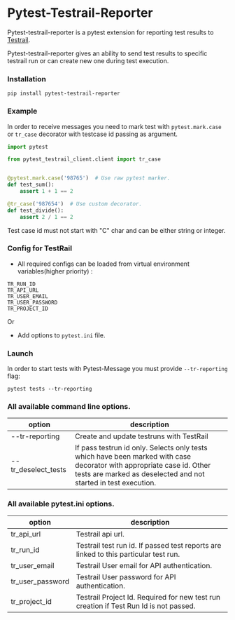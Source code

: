 # Pytest-Testrail-Reporter

Pytest-testrail-reporter is a pytest extension for reporting test results to [Testrail](https://www.gurock.com/testrail).

Pytest-testrail-reporter gives an ability to send test results to specific testrail run or can create new one during 
test execution.

### Installation
```shell
pip install pytest-testrail-reporter
```

### Example 

In order to receive messages you need to mark test with `pytest.mark.case` or `tr_case` decorator with testcase id passing as argument.

```python
import pytest

from pytest_testrail_client.client import tr_case


@pytest.mark.case('98765')  # Use raw pytest marker.
def test_sum():
    assert 1 + 1 == 2

@tr_case('987654')  # Use custom decorator.
def test_divide():
    assert 2 / 1 == 2
```
Test case id must not start with "C" char and can be either string or integer.

### Config for TestRail

* All required configs can be loaded from virtual environment variables(higher priority)
: 
``` shell
TR_RUN_ID
TR_API_URL
TR_USER_EMAIL
TR_USER_PASSWORD
TR_PROJECT_ID
```

Or

* Add options to `pytest.ini` file.

### Launch

In order to start tests with Pytest-Message you must provide `--tr-reporting` flag:
```shell
pytest tests --tr-reporting
```

### All available command line options.

| option              | description                                                                                                                                                                              |
|---------------------|------------------------------------------------------------------------------------------------------------------------------------------------------------------------------------------|
| --tr-reporting      | Create and update testruns with TestRail                                                                                                                                                 |
| --tr_deselect_tests | If pass testrun id only. Selects only tests which have been marked with case decorator with appropriate case id. Other tests are marked as deselected and not started in test execution. |

### All available pytest.ini options.
| option           | description                                                                           |
|------------------|---------------------------------------------------------------------------------------|
| tr_api_url       | Testrail api url.                                                                     |
| tr_run_id        | Testrail test run id. If passed test reports are linked to this particular test run.  |
| tr_user_email    | Testrail User email for API authentication.                                           |
| tr_user_password | Testrail User password for API authentication.                                        |
| tr_project_id    | Testrail Project Id. Required for new test run creation if Test Run Id is not passed. |
